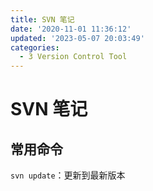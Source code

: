 ```yaml
---
title: SVN 笔记
date: '2020-11-01 11:36:12'
updated: '2023-05-07 20:03:49'
categories:
  - 3 Version Control Tool
---
```

# SVN 笔记

## 常用命令

`svn update`：更新到最新版本
